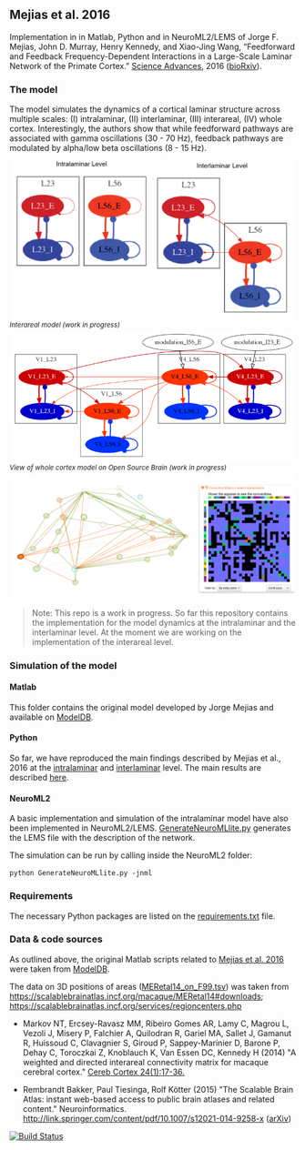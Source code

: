 ## Mejias et al. 2016

Implementation in in Matlab, Python and in NeuroML2/LEMS of Jorge F. Mejias, John D. Murray, Henry Kennedy, and Xiao-Jing Wang, “Feedforward and Feedback Frequency-Dependent Interactions in a Large-Scale Laminar Network of the Primate Cortex.” [Science Advances](http://advances.sciencemag.org/content/2/11/e1601335), 2016 ([bioRxiv](https://doi.org/10.1101/065854)).

### The model
The model simulates the dynamics of a cortical laminar structure across multiple scales: (I) intralaminar, (II) interlaminar, (III) interareal, (IV) whole cortex. Interestingly, the authors show that while feedforward pathways are associated with gamma oscillations (30 - 70 Hz), feedback pathways are modulated by alpha/low beta oscillations (8 - 15 Hz).

<img src="https://raw.githubusercontent.com/OpenSourceBrain/MejiasEtAl2016/master/NeuroML2/img/Mejias-2016.png" width="500px"/>
<sup><i>Interareal model (work in progress)</i></sup>
<img src="https://raw.githubusercontent.com/OpenSourceBrain/MejiasEtAl2016/master/NeuroML2/img/interareal.png" width="500px"/>
<sup><i>View of whole cortex model on Open Source Brain (work in progress)</i></sup>
<img src="https://raw.githubusercontent.com/OpenSourceBrain/MejiasEtAl2016/master/NeuroML2/img/OSB1.png" width="500px"/>

> Note: This repo is a work in progress. So far this repository contains the implementation for the model dynamics at the intralaminar and the interlaminar level. At the moment we are working on the implementation of the interareal level.

### Simulation of the model

#### Matlab
This folder contains the original model developed by Jorge Mejias and available on [ModelDB](https://senselab.med.yale.edu/ModelDB/showmodel.cshtml?model=249589&file=/Mejias2016/readme.html#tabs-2).

#### Python
So far, we have reproduced the main findings described by Mejias et al., 2016 at the [intralaminar](https://github.com/OpenSourceBrain/MejiasEtAl2016/blob/master/Python/intralaminar.py) and [interlaminar](https://github.com/OpenSourceBrain/MejiasEtAl2016/blob/master/Python/interlaminar.py) level. The main results are described [here](Python/README.md).

#### NeuroML2
A basic implementation and simulation of the intralaminar model have also been implemented in NeuroML2/LEMS. [GenerateNeuroMLlite.py](https://github.com/OpenSourceBrain/MejiasEtAl2016/blob/master/NeuroML2/GenerateNeuroMLlite.py) generates the LEMS file with the description of the network.

The simulation can be run by calling inside the NeuroML2 folder:

    python GenerateNeuroMLlite.py -jnml


### Requirements
The necessary Python packages are listed on the [requirements.txt](https://github.com/OpenSourceBrain/MejiasEtAl2016/blob/master/requirements.txt) file.


### Data & code sources

As outlined above, the original Matlab scripts related to [Mejias et al. 2016](http://advances.sciencemag.org/content/2/11/e1601335) were taken from [ModelDB](https://senselab.med.yale.edu/ModelDB/showmodel.cshtml?model=249589&file=/Mejias2016/readme.html#tabs-2).

The data on 3D positions of areas ([MERetal14_on_F99.tsv](NeuroML2/MERetal14_on_F99.tsv)) was taken from https://scalablebrainatlas.incf.org/macaque/MERetal14#downloads; https://scalablebrainatlas.incf.org/services/regioncenters.php

- Markov NT, Ercsey-Ravasz MM, Ribeiro Gomes AR, Lamy C, Magrou L, Vezoli J, Misery P, Falchier A, Quilodran R, Gariel MA, Sallet J, Gamanut R, Huissoud C, Clavagnier S, Giroud P, Sappey-Marinier D, Barone P, Dehay C, Toroczkai Z, Knoblauch K, Van Essen DC, Kennedy H (2014) "A weighted and directed interareal connectivity matrix for macaque cerebral cortex." [Cereb Cortex 24(1):17-36.](http://dx.doi.org/10.1093/cercor/bhs270)

- Rembrandt Bakker, Paul Tiesinga, Rolf Kötter (2015) "The Scalable Brain Atlas: instant web-based access to public brain atlases and related content." Neuroinformatics. http://link.springer.com/content/pdf/10.1007/s12021-014-9258-x ([arXiv](http://arxiv.org/abs/1312.6310)) 


[![Build Status](https://travis-ci.org/OpenSourceBrain/MejiasEtAl2016.svg?branch=master)](https://travis-ci.org/OpenSourceBrain/MejiasEtAl2016)

